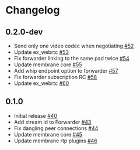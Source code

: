 # Changelog

## 0.2.0-dev
* Send only one video codec when negotiating [#52](https://github.com/fishjam-cloud/membrane_rtc_engine/pull/52)
* Update ex_webrtc [#53](https://github.com/fishjam-cloud/membrane_rtc_engine/pull/53)
* Fix forwarder linking to the same pad twice [#54](https://github.com/fishjam-cloud/membrane_rtc_engine/pull/54)
* Update membrane core [#55](https://github.com/fishjam-cloud/membrane_rtc_engine/pull/55)
* Add whip endpoint option to forwarder [#57](https://github.com/fishjam-cloud/membrane_rtc_engine/pull/57)
* Fix forwarder subscription RC [#58](https://github.com/fishjam-cloud/membrane_rtc_engine/pull/58)
* Update ex_webrtc [#60](https://github.com/fishjam-cloud/membrane_rtc_engine/pull/60)

## 0.1.0
* Initial release [#40](https://github.com/fishjam-cloud/membrane_rtc_engine/pull/40)
* Add stream id to Forwarder [#43](https://github.com/fishjam-cloud/membrane_rtc_engine/pull/43)
* Fix dangling peer connections [#44](https://github.com/fishjam-cloud/membrane_rtc_engine/pull/44)
* Update membrane core [#45](https://github.com/fishjam-cloud/membrane_rtc_engine/pull/45)
* Update membrane rtp plugins [#46](https://github.com/fishjam-cloud/membrane_rtc_engine/pull/46)
